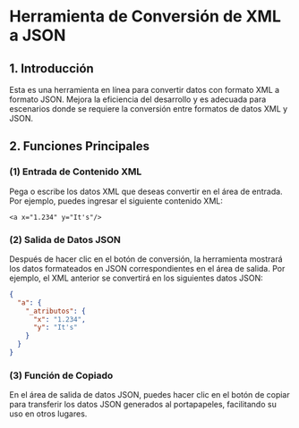 # Herramienta de Conversión de XML a JSON

## 1. Introducción
Esta es una herramienta en línea para convertir datos con formato XML a formato JSON. Mejora la eficiencia del desarrollo y es adecuada para escenarios donde se requiere la conversión entre formatos de datos XML y JSON.

## 2. Funciones Principales

### (1) Entrada de Contenido XML
Pega o escribe los datos XML que deseas convertir en el área de entrada. Por ejemplo, puedes ingresar el siguiente contenido XML:
```
<a x="1.234" y="It's"/>
```

### (2) Salida de Datos JSON
Después de hacer clic en el botón de conversión, la herramienta mostrará los datos formateados en JSON correspondientes en el área de salida. Por ejemplo, el XML anterior se convertirá en los siguientes datos JSON:
```json
{
  "a": {
    "_atributos": {
      "x": "1.234",
      "y": "It's"
    }
  }
}
```

### (3) Función de Copiado
En el área de salida de datos JSON, puedes hacer clic en el botón de copiar para transferir los datos JSON generados al portapapeles, facilitando su uso en otros lugares.